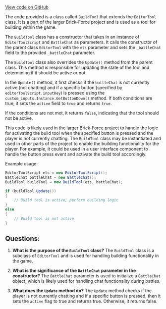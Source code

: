 [View code on GitHub](https://github.com/TieHaxJan/Brick-Force/Assembly-CSharp\BuildTool.cs)

The code provided is a class called `BuildTool` that extends the `EditorTool` class. It is a part of the larger Brick-Force project and is used as a tool for building within the game.

The `BuildTool` class has a constructor that takes in an instance of `EditorToolScript` and `BattleChat` as parameters. It calls the constructor of the parent class `EditorTool` with the `ets` parameter and sets the `_battleChat` field to the provided `_battleChat` parameter.

The `BuildTool` class also overrides the `Update()` method from the parent class. This method is responsible for updating the state of the tool and determining if it should be active or not.

In the `Update()` method, it first checks if the `battleChat` is not currently active (not chatting) and if a specific button (specified by `editorToolScript.inputKey`) is pressed using the `custom_inputs.Instance.GetButtonDown()` method. If both conditions are true, it sets the `active` field to `true` and returns `true`.

If the conditions are not met, it returns `false`, indicating that the tool should not be active.

This code is likely used in the larger Brick-Force project to handle the logic for activating the build tool when the specified button is pressed and the player is not currently chatting. The `BuildTool` class may be instantiated and used in other parts of the project to enable the building functionality for the player. For example, it could be used in a user interface component to handle the button press event and activate the build tool accordingly.

Example usage:

```csharp
EditorToolScript ets = new EditorToolScript();
BattleChat battleChat = new BattleChat();
BuildTool buildTool = new BuildTool(ets, battleChat);

if (buildTool.Update())
{
    // Build tool is active, perform building logic
}
else
{
    // Build tool is not active
}
```
## Questions: 
 1. **What is the purpose of the `BuildTool` class?**
The `BuildTool` class is a subclass of `EditorTool` and is used for handling building functionality in the game.

2. **What is the significance of the `BattleChat` parameter in the constructor?**
The `BattleChat` parameter is used to initialize a `BattleChat` object, which is likely used for handling chat functionality during battles.

3. **What does the `Update` method do?**
The `Update` method checks if the player is not currently chatting and if a specific button is pressed, then it sets the `active` flag to true and returns true. Otherwise, it returns false.